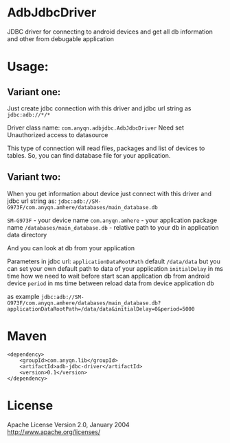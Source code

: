# AdbJdbcDriver
JDBC driver for connecting to android devices and get all db information and other from debugable application

# Usage:

## Variant one:

Just create jdbc connection with this driver and
jdbc url string as 
```jdbc:adb://*/*```

Driver class name: 
```com.anyqn.adbjdbc.AdbJdbcDriver```
Need set Unauthorized access to datasource

This type of connection will read files, packages and list of devices to tables. So, you can find database file for your application.

## Variant two:
When you get information about device just connect with this driver and jdbc url string as:
```jdbc:adb://SM-G973F/com.anyqn.amhere/databases/main_database.db```

`SM-G973F` - your device name
`com.anyqn.amhere` - your application package name
`/databases/main_database.db` - relative path to your db in application data directory

And you can look at db from your application

Parameters in jdbc url:
`applicationDataRootPath` default `/data/data` but you can set your own default path to data of your application
`initialDelay` in ms time how we need to wait before start scan application db from android device
`period` in ms time between reload data from device application db

as example
```jdbc:adb://SM-G973F/com.anyqn.amhere/databases/main_database.db?applicationDataRootPath=/data/data&initialDelay=0&period=5000```

# Maven
```
<dependency>
    <groupId>com.anyqn.lib</groupId>
    <artifactId>adb-jdbc-driver</artifactId>
    <version>0.1</version>
</dependency>
```

# License

Apache License
Version 2.0, January 2004
http://www.apache.org/licenses/
